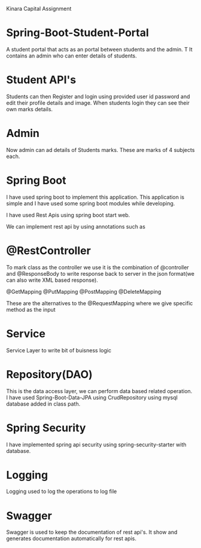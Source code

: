 Kinara Capital Assignment

# Spring-Boot-Student-Portal

A student portal  that acts as an  portal between students and the admin. T It contains an admin who can enter details of students. 

# Student API's

Students can then Register and login using provided user id password and edit their profile details and image. When students login they can see their own marks details.

# Admin

Now admin can ad details of Students marks. These are marks of  4 subjects each. 

# Spring Boot

I have used spring boot to implement this application. This application is simple and I have used some spring boot modules while developing.

  I have used Rest Apis using spring boot start web.
  
  We can implement rest api by using annotations such as
  
  # @RestController
  To mark class as the controller we use it is the combination of @controller and @ResponseBody to write response back to server in the json format(we can also write XML based response).
  
  @GetMapping
  @PutMapping
  @PostMapping
  @DeleteMapping 
  
  These are the alternatives to the @RequestMapping where we give specific method as the input
  
  # Service
  Service Layer to write bit of buisness logic
  
  # Repository(DAO)
  This is the data access layer, we can perform data based related operation. I have used Spring-Boot-Data-JPA using CrudRepository using mysql database added in class path.
  
  # Spring Security
  I have implemented spring api security using spring-security-starter with database.
  
  # Logging
  Logging used to log the operations to log file
  
  # Swagger
  Swagger is used to keep the documentation of rest api's. It show and generates documentation automatically for rest apis.
  
  
  
 


